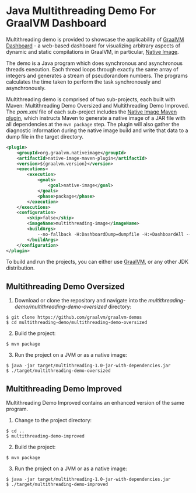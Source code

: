 # Java Multithreading Demo For GraalVM Dashboard

Multithreading demo is provided to showcase the applicability of [GraalVM Dashboard](https://www.graalvm.org/docs/tools/dashboard/) - a web-based dashboard for visualizing arbitrary aspects of dynamic and static compilations in GraalVM, in particular, [Native Image](https://www.graalvm.org/reference-manual/native-image/).

The demo is a Java program which does synchronous and asynchronous threads execution.
Each thread loops through exactly the same array of integers and generates a stream of pseudorandom numbers.
The programs calculates the time taken to perform the task synchronously and asynchronously.

Multithreading demo is comprised of two sub-projects, each built with Maven: Multithreading Demo Oversized and Multithreading Demo Improved.
The _pom.xml_ file of each sub-project includes the [Native Image Maven plugin](https://www.graalvm.org/reference-manual/native-image/NativeImageMavenPlugin/), which instructs Maven to generate a native image of a JAR file with all dependencies at the `mvn package` step.
The plugin will also gather the diagnostic information during the native image build and write that data to a dump file in the target directory.

```xml
<plugin>
    <groupId>org.graalvm.nativeimage</groupId>
    <artifactId>native-image-maven-plugin</artifactId>
    <version>${graalvm.version}</version>
    <executions>
        <execution>
            <goals>
                <goal>native-image</goal>
            </goals>
            <phase>package</phase>
        </execution>
    </executions>
    <configuration>
        <skip>false</skip>
        <imageName>multithreading-image</imageName>
        <buildArgs>
            --no-fallback -H:DashboardDump=dumpfile -H:+DashboardAll --initialize-at-build-time
        </buildArgs>
    </configuration>
</plugin>
```

To build and run the projects, you can either use [GraalVM](https://www.graalvm.org/downloads/), or any other JDK distribution.

## Multithreading Demo Oversized

1. Download or clone the repository and navigate into the _multithreading-demo/multithreading-demo-oversized_ directory:
```
$ git clone https://github.com/graalvm/graalvm-demos
$ cd multithreading-demo/multithreading-demo-oversized
```
2. Build the project:
```
$ mvn package
```
3. Run the project on a JVM or as a native image:
```
$ java -jar target/multithreading-1.0-jar-with-dependencies.jar
$ ./target/multithreading-demo-oversized
```

## Multithreading Demo Improved

Multithreading Demo Improved contains an enhanced version of the same program.

1. Change to the project directory:
```
$ cd ..
$ multithreading-demo-improved
```
2. Build the project:
```
$ mvn package
```
3. Run the project on a JVM or as a native image:
```
$ java -jar target/multithreading-1.0-jar-with-dependencies.jar
$ ./target/multithreading-demo-improved
```
